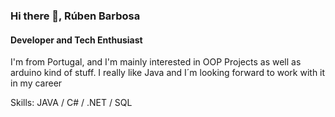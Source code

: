 ### Hi there 👋, Rúben Barbosa
#### Developer and Tech Enthusiast

I'm from Portugal, and I'm mainly interested in OOP Projects as well as arduino kind of stuff. I really like Java and I´m looking forward to work with it in my career

Skills: JAVA / C# / .NET / SQL 





